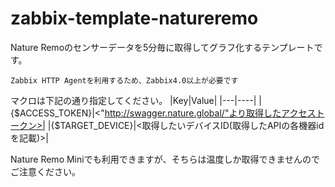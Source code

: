 # zabbix-template-natureremo

Nature Remoのセンサーデータを5分毎に取得してグラフ化するテンプレートです。

`Zabbix HTTP Agentを利用するため、Zabbix4.0以上が必要です`

マクロは下記の通り指定してください。
|Key|Value|
|---|----|
|{$ACCESS_TOKEN}|<"http://swagger.nature.global/"より取得したアクセストークン>|
|{$TARGET_DEVICE}|<取得したいデバイスID(取得したAPIの各機器idを記載)>|

Nature Remo Miniでも利用できますが、そちらは温度しか取得できませんのでご注意ください。
